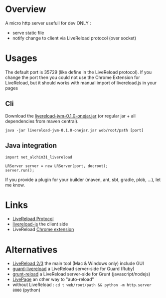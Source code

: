 Overview
========

A micro http server usefull for dev ONLY :

* serve static file
* notify change to client via LiveReload protocol (over socket)

Usages
======

The default port is 35729 (like define in the LiveReload protocol).
If you change the port then you could not use the Chrome Extension for LiveReload, but it should works with manual import of livereload.js in your pages

Cli
---

Download the [livereload-jvm-0.1.0-onejar.jar]() (or regular jar  + all dependencies from maven central).

    java -jar livereload-jvm-0.1.0-onejar.jar web/root/path [port]

Java integration
----------------

    import net_alchim31_livereload
    
    LRServer server = new LRServer(port, docroot);
    server.run();

If you provide a plugin for your builder (maven, ant, sbt, gradle, plob, ...), let me know.

Links
=====

* [LiveReload Protocol](http://feedback.livereload.com/knowledgebase/articles/86174-livereload-protocol)
* [livereload-js](https://github.com/livereload/livereload-js) the client side
* LiveReload [Chrome extension](https://chrome.google.com/webstore/detail/livereload/jnihajbhpnppcggbcgedagnkighmdlei)

Alternatives
============

* [LiveReload 2/3](http://livereload.com/) the main tool (Mac & Windows only) include GUI
* [guard-livereload](https://github.com/guard/guard-livereload) a LiveReload server-side for Guard (Ruby)
* [grunt-reload](https://github.com/webxl/grunt-reload) a LiveReload server-side for Grunt (javascript/nodejs)
* [LivePage](https://chrome.google.com/webstore/detail/livepage/pilnojpmdoofaelbinaeodfpjheijkbh) an other way to "auto-reload"
* without LiveReload : `cd t web/root/path && python -m http.server 8000` (python)